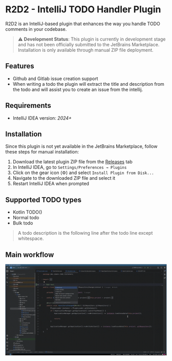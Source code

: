 # R2D2 - IntelliJ TODO Handler Plugin

R2D2 is an IntelliJ-based plugin that enhances the way you handle TODO comments in your codebase. 

> ⚠️ **Development Status**: This plugin is currently in development stage and has not been officially submitted to the JetBrains Marketplace. Installation is only available through manual ZIP file deployment.

## Features
- Github and Gitlab issue creation support
- When writing a todo the plugin will extract the title and description from the todo and will assist you to create an issue from the intellij.

## Requirements
- IntelliJ IDEA version: *2024+*
  
## Installation

Since this plugin is not yet available in the JetBrains Marketplace, follow these steps for manual installation:

1. Download the latest plugin ZIP file from the [Releases](https://github.com/IdanKoblik/R2D2/releases) tab
2. In IntelliJ IDEA, go to `Settings/Preferences → Plugins`
3. Click on the gear icon (⚙️) and select `Install Plugin from Disk...`
4. Navigate to the downloaded ZIP file and select it
5. Restart IntelliJ IDEA when prompted

## Supported TODO types
- Kotlin TODO()
- Normal todo
- Bulk todo

> A todo description is the following line after the todo line except whitespace.

## Main workflow
![gif](https://raw.githubusercontent.com/IdanKoblik/assets/refs/heads/main/Untitled%20design%20(2).gif)
